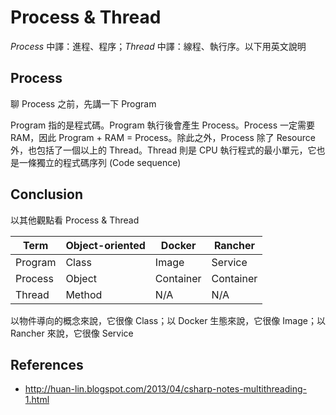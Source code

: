# Process & Thread

*Process* 中譯：進程、程序；*Thread* 中譯：線程、執行序。以下用英文說明

## Process

聊 Process 之前，先講一下 Program

Program 指的是程式碼。Program 執行後會產生 Process。Process 一定需要 RAM，因此 Program + RAM = Process。除此之外，Process 除了 Resource 外，也包括了一個以上的 Thread。Thread 則是 CPU 執行程式的最小單元，它也是一條獨立的程式碼序列 (Code sequence)


## Conclusion

以其他觀點看 Process & Thread

|  Term  |  Object-oriented  |  Docker  |  Rancher  |
|  ----  |  ---------------  |  ------  |  -------  |
|  Program  |  Class  |  Image  |  Service  |
|  Process  |  Object  |  Container  |  Container  |
|  Thread  |  Method  |  N/A  |  N/A  |

以物件導向的概念來說，它很像 Class；以 Docker 生態來說，它很像 Image；以 Rancher 來說，它很像 Service

## References

* http://huan-lin.blogspot.com/2013/04/csharp-notes-multithreading-1.html
